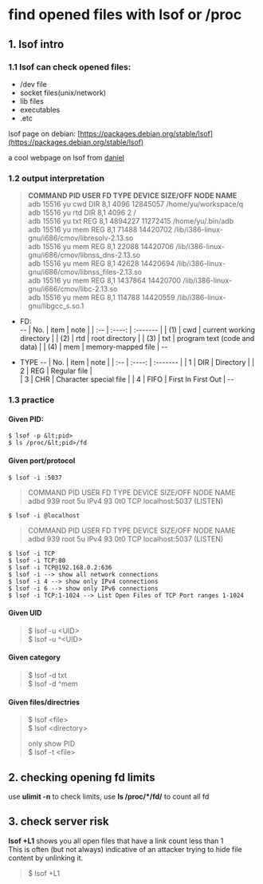 # find opened files with lsof or /proc

## 1. lsof intro
### 1.1 lsof can check opened files:  
- /dev file
- socket files(unix/network)
- lib files
- executables
- .etc

lsof page on debian: [https://packages.debian.org/stable/lsof](https://packages.debian.org/stable/lsof)

a cool webpage on lsof from [daniel](http://www.danielmiessler.com/study/lsof)

### 1.2 output interpretation
> **COMMAND   PID USER   FD      TYPE             DEVICE SIZE/OFF     NODE NAME**  
> adb     15516   yu  cwd       DIR                8,1     4096 12845057 /home/yu/workspace/q  
> adb     15516   yu  rtd       DIR                8,1     4096        2 /  
> adb     15516   yu  txt       REG                8,1  4894227 11272415 /home/yu/.bin/adb  
> adb     15516   yu  mem       REG                8,1    71488 14420702 /lib/i386-linux-gnu/i686/cmov/libresolv-2.13.so  
> adb     15516   yu  mem       REG                8,1    22088 14420706 /lib/i386-linux-gnu/i686/cmov/libnss\_dns-2.13.so  
> adb     15516   yu  mem       REG                8,1    42628 14420694 /lib/i386-linux-gnu/i686/cmov/libnss\_files-2.13.so  
> adb     15516   yu  mem       REG                8,1  1437864 14420700 /lib/i386-linux-gnu/i686/cmov/libc-2.13.so  
> adb     15516   yu  mem       REG                8,1   114788 14420559 /lib/i386-linux-gnu/libgcc\_s.so.1  

* FD:    
--
| No. | item   | note      |
| :-- | :----: | :-------  |
| (1) | cwd    | current working directory  |
| (2) | rtd    | root directory  |
| (3) | txt    | program text (code and data) | 
| (4) | mem    | memory-mapped file  |
--

* TYPE
--
| No. | item   | note      |
| :-- | :----: | :-------  |
| 1   | DIR    | Directory  |
| 2   | REG    | Regular file |  
| 3   | CHR    | Character special file |
| 4   | FIFO   | First In First Out |
--


### 1.3 practice
#### Given PID:  
    $ lsof -p &lt;pid>  
    $ ls /proc/&lt;pid>/fd

#### Given port/protocol  
    $ lsof -i :5037  
> COMMAND PID USER   FD   TYPE DEVICE SIZE/OFF NODE NAME  
> adbd    939 root    5u  IPv4     93      0t0  TCP localhost:5037 (LISTEN)
    
    $ lsof -i @localhost  
> COMMAND PID USER   FD   TYPE DEVICE SIZE/OFF NODE NAME  
> adbd    939 root    5u  IPv4     93      0t0  TCP localhost:5037 (LISTEN)
    
    $ lsof -i TCP  
    $ lsof -i TCP:80  
    $ lsof -i TCP@192.168.0.2:636  
    $ lsof -i --> show all network connections  
    $ lsof -i 4 --> show only IPv4 connections  
    $ lsof -i 6 --> show only IPv6 connections  
    $ lsof -i TCP:1-1024 --> List Open Files of TCP Port ranges 1-1024

#### Given UID  
> $ lsof -u &lt;UID>  
> $ lsof -u ^&lt;UID>

#### Given category  
> $ lsof -d txt  
> $ lsof -d ^mem

#### Given files/directries  
> $ lsof &lt;file>  
> $ lsof &lt;directory>
>
> only show PID  
> $ lsof -t &lt;file>


## 2. checking opening fd limits

use **ulimit -n** to check limits, use **ls /proc/\*/fd/** to count all fd

## 3. check server risk
**lsof +L1** shows you all open files that have a link count less than 1  
This is often (but not always) indicative of an attacker trying to hide file content by unlinking it.
> $ lsof +L1

